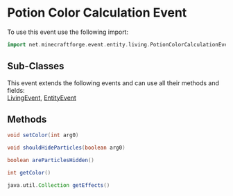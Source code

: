 # Potion Color Calculation Event

To use this event use the following import:
```groovy
import net.minecraftforge.event.entity.living.PotionColorCalculationEvent
```

## Sub-Classes
This event extends the following events and can use all their methods and fields: <br>
[LivingEvent](living_event/living_event.md), [EntityEvent](entity_event/entity_event.md)

## Methods
```groovy
void setColor(int arg0)
```

```groovy
void shouldHideParticles(boolean arg0)
```

```groovy
boolean areParticlesHidden()
```

```groovy
int getColor()
```

```groovy
java.util.Collection getEffects()
```
